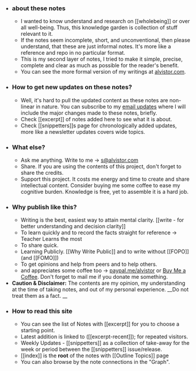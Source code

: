 - ### about these notes
    - I wanted to know understand and research on [[wholebeing]] or over all well-being. Thus, this knowledge garden is collection of stuff relevant to it. 
    - If the notes seem incomplete, short, and unconventional, then please understand, that these are just informal notes. It's more like a reference and repo in no particular format. 
    - This is my second layer of notes, I tried to make it simple, precise, complete and clear as much as possible for the reader's benefit. 
    - You can see the more formal version of my writings at [alvistor.com](https://alvistor.com).
- ### How to get new updates on these notes?
    - Well, it's hard to pull the updated content as these notes are non-linear in nature.
You can subscribe to my [email updates](https://www.getrevue.co/profile/alvistor) where I will include the major changes made to these notes, briefly.
    - Check [[excerpt]] of notes added here to see what it is about.
    - Check [[snippetters]]s page for chronologically added updates, more like a newsletter updates covers wide topics. 
- ### What else?
    - Ask me anything. Write to me -> s@alvistor.com
    - Share. If you are using the contents of this project, don't forget to share the credits.
    - Support this project. It costs me energy and time to create and share intellectual content. Consider buying me some coffee to ease my cognitive burden.
Knowledge is free, yet to assemble it is a hard job. 
- ### Why publish like this? 
    - Writing is the best, easiest way to attain mental clarity. [[write - for better understanding and decision clarity]]
    - To learn quickly and to record the facts straight for reference -> Teacher Learns the most
    - To share quick. 
    - Learning Publicly. [[Why Write Public]] and to write without [[FOPO]] (and [[FOMO]])
    - To get opinions and help from peers and to help others. 
    - and appreciates some coffee too -> [paypal.me/alvistor](paypal.me/alvistor) or [Buy Me a Coffee](alvistor.com/go/tips). Don't forget to mail me if you donate me something.
- **Caution & Disclaimer:** The contents are my opinion, my understanding at the time of taking notes, and out of my personal experience. __Do not treat them as a fact. __
- ### How to read this site
    - You can see the list of Notes with [[excerpt]] for you to choose a starting point. 
    - Latest addition is linked to ([[excerpt-recent]]); for repeated visitors.
    - Weekly Updates -  [[snippetters]] as a collection of take-away for the week or period between the [[snippetters]] issue/release. 
    - [[index]] is the **root** of the notes with [[Outline Topics]] page
    - You can also browse by the note connections in the "Graph".
